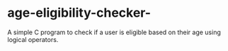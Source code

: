 # age-eligibility-checker-
A simple C program to check if a user is eligible based on their age using logical operators.
